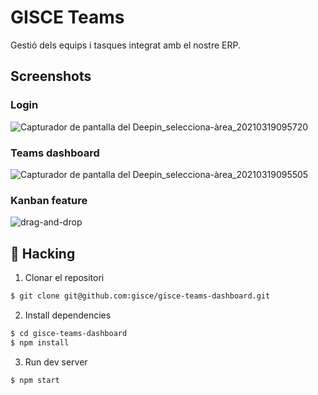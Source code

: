 # GISCE Teams

Gestió dels equips i tasques integrat amb el nostre ERP.

## Screenshots

### Login

![Capturador de pantalla del Deepin_selecciona-àrea_20210319095720](https://user-images.githubusercontent.com/294235/111756344-6376c000-889a-11eb-8e25-e45b869f6fc9.png)

### Teams dashboard

![Capturador de pantalla del Deepin_selecciona-àrea_20210319095505](https://user-images.githubusercontent.com/294235/111756380-6d98be80-889a-11eb-9934-89e127507bb6.png)

### Kanban feature

![drag-and-drop](https://user-images.githubusercontent.com/294235/111756419-78ebea00-889a-11eb-9530-76cda1e7bba1.gif)


## 🔨 Hacking

1. Clonar el repositori

```sh
$ git clone git@github.com:gisce/gisce-teams-dashboard.git
```

2. Install dependencies

```sh
$ cd gisce-teams-dashboard
$ npm install
```

3. Run dev server

```sh
$ npm start
```
